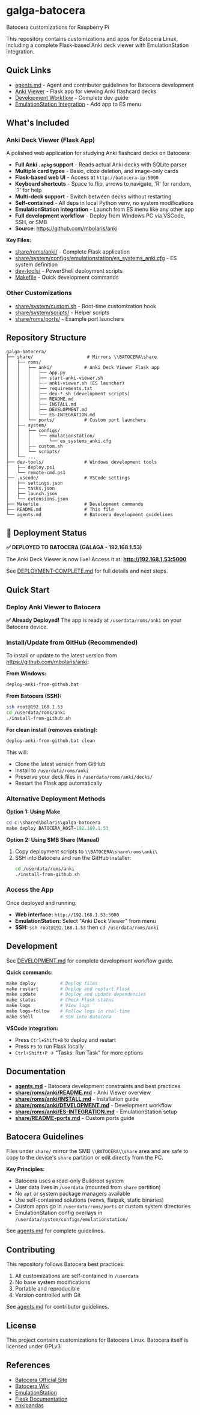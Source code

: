 # galga-batocera
Batocera customizations for Raspberry Pi

This repository contains customizations and apps for Batocera Linux, including a complete Flask-based Anki deck viewer with EmulationStation integration.

## Quick Links

- [agents.md](agents.md) - Agent and contributor guidelines for Batocera development
- [Anki Viewer](share/roms/anki/) - Flask app for viewing Anki flashcard decks
- [Development Workflow](share/roms/anki/DEVELOPMENT.md) - Complete dev guide
- [EmulationStation Integration](share/roms/anki/ES-INTEGRATION.md) - Add app to ES menu

## What's Included

### Anki Deck Viewer (Flask App)

A polished web application for studying Anki flashcard decks on Batocera:

- **Full Anki `.apkg` support** - Reads actual Anki decks with SQLite parser
- **Multiple card types** - Basic, cloze deletion, and image-only cards
- **Flask-based web UI** - Access at `http://batocera-ip:5000`
- **Keyboard shortcuts** - Space to flip, arrows to navigate, 'R' for random, '?' for help
- **Multi-deck support** - Switch between decks without restarting
- **Self-contained** - All deps in local Python venv, no system modifications
- **EmulationStation integration** - Launch from ES menu like any other app
- **Full development workflow** - Deploy from Windows PC via VSCode, SSH, or SMB
- **Source**: https://github.com/mbolaris/anki

**Key Files:**
- [share/roms/anki/](share/roms/anki/) - Complete Flask application
- [share/system/configs/emulationstation/es_systems_anki.cfg](share/system/configs/emulationstation/es_systems_anki.cfg) - ES system definition
- [dev-tools/](dev-tools/) - PowerShell deployment scripts
- [Makefile](Makefile) - Quick development commands

### Other Customizations

- [share/system/custom.sh](share/system/custom.sh) - Boot-time customization hook
- [share/system/scripts/](share/system/scripts/) - Helper scripts
- [share/roms/ports/](share/roms/ports/) - Example port launchers

## Repository Structure

```
galga-batocera/
├── share/                    # Mirrors \\BATOCERA\share
│   ├── roms/
│   │   ├── anki/            # Anki Deck Viewer Flask app
│   │   │   ├── app.py
│   │   │   ├── start-anki-viewer.sh
│   │   │   ├── anki-viewer.sh (ES launcher)
│   │   │   ├── requirements.txt
│   │   │   ├── dev-*.sh (development scripts)
│   │   │   ├── README.md
│   │   │   ├── INSTALL.md
│   │   │   ├── DEVELOPMENT.md
│   │   │   └── ES-INTEGRATION.md
│   │   └── ports/           # Custom port launchers
│   ├── system/
│   │   ├── configs/
│   │   │   └── emulationstation/
│   │   │       └── es_systems_anki.cfg
│   │   ├── custom.sh
│   │   └── scripts/
│   └── ...
├── dev-tools/               # Windows development tools
│   ├── deploy.ps1
│   └── remote-cmd.ps1
├── .vscode/                 # VSCode settings
│   ├── settings.json
│   ├── tasks.json
│   ├── launch.json
│   └── extensions.json
├── Makefile                 # Development commands
├── README.md                # This file
└── agents.md                # Batocera development guidelines
```

## 🎉 Deployment Status

**✅ DEPLOYED TO BATOCERA (GALAGA - 192.168.1.53)**

The Anki Deck Viewer is now live! Access it at: **http://192.168.1.53:5000**

See [DEPLOYMENT-COMPLETE.md](DEPLOYMENT-COMPLETE.md) for full details and next steps.

## Quick Start

### Deploy Anki Viewer to Batocera

**✅ Already Deployed!** The app is ready at `/userdata/roms/anki` on your Batocera device.

### Install/Update from GitHub (Recommended)

To install or update to the latest version from https://github.com/mbolaris/anki:

**From Windows:**
```cmd
deploy-anki-from-github.bat
```

**From Batocera (SSH):**
```bash
ssh root@192.168.1.53
cd /userdata/roms/anki
./install-from-github.sh
```

**For clean install (removes existing):**
```cmd
deploy-anki-from-github.bat clean
```

This will:
- Clone the latest version from GitHub
- Install to `/userdata/roms/anki`
- Preserve your deck files in `/userdata/roms/anki/decks/`
- Restart the Flask app automatically

### Alternative Deployment Methods

**Option 1: Using Make**
```powershell
cd c:\shared\bolaris\galga-batocera
make deploy BATOCERA_HOST=192.168.1.53
```

**Option 2: Using SMB Share (Manual)**
1. Copy deployment scripts to `\\BATOCERA\share\roms\anki\`
2. SSH into Batocera and run the GitHub installer:
   ```bash
   cd /userdata/roms/anki
   ./install-from-github.sh
   ```

### Access the App

Once deployed and running:
- **Web interface:** `http://192.168.1.53:5000`
- **EmulationStation:** Select "Anki Deck Viewer" from menu
- **SSH:** `ssh root@192.168.1.53` then `cd /userdata/roms/anki`

## Development

See [DEVELOPMENT.md](share/roms/anki/DEVELOPMENT.md) for complete development workflow guide.

**Quick commands:**
```powershell
make deploy         # Deploy files
make restart        # Deploy and restart Flask
make update         # Deploy and update dependencies
make status         # Check Flask status
make logs           # View logs
make logs-follow    # Follow logs in real-time
make shell          # SSH into Batocera
```

**VSCode integration:**
- Press `Ctrl+Shift+B` to deploy and restart
- Press `F5` to run Flask locally
- `Ctrl+Shift+P` → "Tasks: Run Task" for more options

## Documentation

- **[agents.md](agents.md)** - Batocera development constraints and best practices
- **[share/roms/anki/README.md](share/roms/anki/README.md)** - Anki Viewer overview
- **[share/roms/anki/INSTALL.md](share/roms/anki/INSTALL.md)** - Installation guide
- **[share/roms/anki/DEVELOPMENT.md](share/roms/anki/DEVELOPMENT.md)** - Development workflow
- **[share/roms/anki/ES-INTEGRATION.md](share/roms/anki/ES-INTEGRATION.md)** - EmulationStation setup
- **[share/README-ports.md](share/README-ports.md)** - Custom ports guide

## Batocera Guidelines

Files under `share/` mirror the SMB `\\BATOCERA\\share` area and are safe to copy to the device's `share` partition or edit directly from the PC.

**Key Principles:**
- Batocera uses a read-only Buildroot system
- User data lives in `/userdata` (mounted from `share` partition)
- No `apt` or system package managers available
- Use self-contained solutions (venvs, flatpak, static binaries)
- Custom apps go in `/userdata/roms/ports` or custom system directories
- EmulationStation config overlays in `/userdata/system/configs/emulationstation/`

See [agents.md](agents.md) for complete guidelines.

## Contributing

This repository follows Batocera best practices:
1. All customizations are self-contained in `/userdata`
2. No base system modifications
3. Portable and reproducible
4. Version controlled with Git

See [agents.md](agents.md) for contributor guidelines.

## License

This project contains customizations for Batocera Linux. Batocera itself is licensed under GPLv3.

## References

- [Batocera Official Site](https://batocera.org/)
- [Batocera Wiki](https://wiki.batocera.org/)
- [EmulationStation](https://emulationstation.org/)
- [Flask Documentation](https://flask.palletsprojects.com/)
- [ankipandas](https://github.com/klieret/ankipandas)
